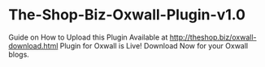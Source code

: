 # The-Shop-Biz-Oxwall-Plugin-v1.0
Guide on How to Upload this Plugin Available at http://theshop.biz/oxwall-download.html
Plugin for Oxwall is Live! Download Now for your Oxwall blogs.
